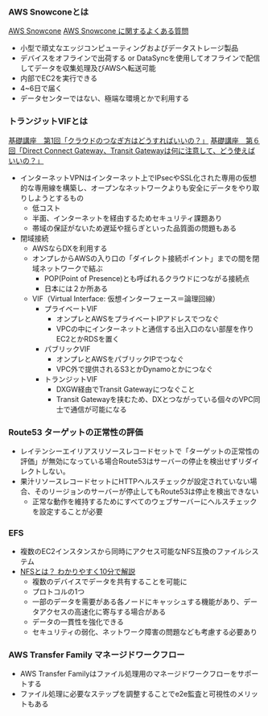 ### AWS Snowconeとは
[AWS Snowcone](https://aws.amazon.com/jp/snowcone/)
[AWS Snowcone に関するよくある質問](https://aws.amazon.com/jp/snowcone/faqs/#:~:text=AWS%20Snowcone%20%E3%81%AF%E3%80%81%E5%B0%8F%E5%9E%8B%E3%81%A7,AWS%20%E3%81%AB%E8%BB%A2%E9%80%81%E3%81%A7%E3%81%8D%E3%81%BE%E3%81%99%E3%80%82)
- 小型で頑丈なエッジコンピューティングおよびデータストレージ製品
- デバイスをオフラインで出荷する or DataSyncを使用してオフラインで配信してデータを収集処理及びAWSへ転送可能
- 内部でEC2を実行できる
- 4~6日で届く
- データセンターではない、極端な環境とかで利用する

### トランジットVIFとは
[基礎講座　第1回「クラウドのつなぎ方はどうすればいいの？」](https://atbex.attokyo.co.jp/blog/detail/6/)
[基礎講座　第６回「Direct Connect Gateway、Transit Gatewayは何に注意して、どう使えばいいの？」](https://atbex.attokyo.co.jp/blog/detail/40/)
- インターネットVPNはインターネット上でIPsecやSSL化された専用の仮想的な専用線を構築し、オープンなネットワークよりも安全にデータをやり取りしようとするもの
	- 低コスト
	- 半面、インターネットを経由するためセキュリティ課題あり
	- 帯域の保証がないため遅延や揺らぎといった品質面の問題もある
- 閉域接続
	- AWSならDXを利用する
	- オンプレからAWSの入り口の「ダイレクト接続ポイント」までの間を閉域ネットワークで結ぶ
		- POP(Point of Presence)とも呼ばれるクラウドにつながる接続点
		- 日本には２か所ある
	- VIF（Virtual Interface: 仮想インターフェース＝論理回線）
		- プライベートVIF
			- オンプレとAWSをプライベートIPアドレスでつなぐ
			- VPCの中にインターネットと通信する出入口のない部屋を作りEC2とかRDSを置く
		- パブリックVIF
			- オンプレとAWSをパブリックIPでつなぐ
			- VPC外で提供されるS3とかDynamoとかにつなぐ
		- トランジットVIF
			- DXGW経由でTransit Gatewayにつなぐこと
			- Transit Gatewayを挟むため、DXとつながっている個々のVPC同士で通信が可能になる
### Route53 ターゲットの正常性の評価
- レイテンシーエイリアスリソースレコードセットで「ターゲットの正常性の評価」が無効になっている場合Route53はサーバーの停止を検出せずリダイレクトしない。
- 果汁リソースレコードセットにHTTPヘルスチェックが設定されていない場合、そのリージョンのサーバーが停止してもRoute53は停止を検出できない
	- 正常な動作を維持するためにすべてのウェブサーバーにヘルスチェックを設定することが必要
### EFS
- 複数のEC2インスタンスから同時にアクセス可能なNFS互換のファイルシステム
- [NFSとは？ わかりやすく10分で解説](https://www.netattest.com/nfs-2023_mkt_tst)
	- 複数のデバイスでデータを共有することを可能に
	- プロトコルの1つ
	- 一部のデータを需要がある各ノードにキャッシュする機能があり、データアクセスの高速化に寄与する場合がある
	- データの一貫性を強化できる
	- セキュリティの弱化、ネットワーク障害の問題なども考慮する必要あり

### AWS Transfer Family マネージドワークフロー
- AWS Transfer Familyはファイル処理用のマネージドワークフローをサポートする
- ファイル処理に必要なステップを調整することでe2e監査と可視性のメリットもある
